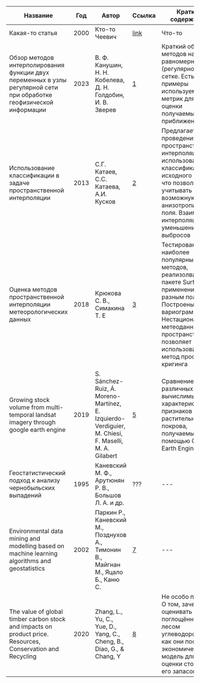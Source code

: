 | Название | Год | Автор | Ссылка | Краткое содержание |
| -------- |---- | ----- | ------ | ---- |
| Какая-то статья | 2000 | Кто-то Чеевич | [link]() | Что-то |
|Обзор методов интерполирования функции двух переменных в узлы регулярной сети при обработке геофизической информации|2023|В. Ф. Канушин, Н. Н. Кобелева, Д. Н. Голдобин, И. В. Зверев|[1](https://geosib.sgugit.ru/upload/geosibir/sborniki/2023/tom-1-1/207-215.pdf)|Краткий обзор методов на равномерной (регулярной) сетке. Есть примеры используемых метрик для оценки получаемых приближений|
|Использование классификации в задаче пространственной интерполяции| 2013 |С.Г. Катаев, С.С. Катаева, А.И. Кусков| [2](https://vital.lib.tsu.ru/vital/access/services/Download/vtls:000473348/SOURCE1)|Предлагается при проведении пространственной интерполяции использовать классификацию исходного поля, что позволяет учитывать возможную анизотропию поля. Взаимная интерполяция для уменьшения выбросов|
|Оценка методов пространственной интерполяции метеорологических данных| 2018| Крюкова С. В., Симакина Т. Е|[3](https://cyberleninka.ru/article/n/otsenka-metodov-prostranstvennoy-interpolyatsii-meteorologicheskih-dannyh)|Тестирование 9 наиболее популярных методов, реализолванных в пакете Surfer, в применении к 4 разным полям. Построены вариограммы. Нестационарность метеоданных по пространству не позволяет использовать метод простого кригинга|
|Growing stock volume from multi-temporal landsat imagery through google earth engine|2019|S. Sánchez-Ruiz, Á. Moreno-Martínez, E. Izquierdo-Verdiguier, M. Chiesi, F. Maselli, M. A. Gilabert|[5](https://www.sciencedirect.com/science/article/abs/pii/S0303243419301898)|Сравнение различных вычислимых характеристик-признаков растительного покрова, получаемых с помощью Google Earth Engine.|
|Геостатистический подход к анализу чернобыльских выпадений|1995|Каневский М. Ф., Арутюнян Р. В., Большов Л. А. и др.|???|---|
|Environmental data mining and modelling based on machine learning algorithms and geostatistics|2002|Паркин Р., Каневский М., Позднухов А., Тимонин В., Майгнан M., Яцало Б., Каню С.|[7](https://en.ibrae.ac.ru/docs/109/iemssipreprint.pdf)|---|
|The value of global timber carbon stock and impacts on product price. Resources, Conservation and Recycling | 2020 | Zhang, L., Yu, C., Yue, D., Yang, C., Cheng, B., Diao, G., & Chang, Y|[8](doi:10.1016/j.resconrec.2020.104966)| Не особо полезна. О том, зачем оценивать запас поглощённого лесом углеводорода и как они построили экономическую модель для оценки стоимости его запасов|
